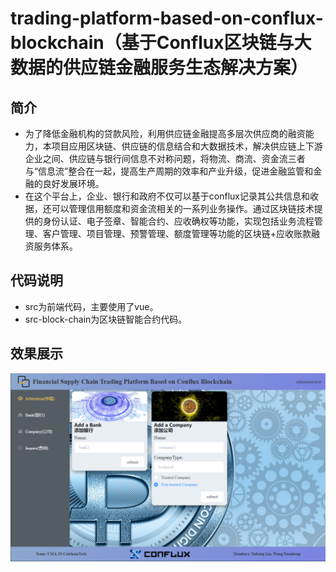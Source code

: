 # trading-platform-based-on-conflux-blockchain（基于Conflux区块链与大数据的供应链金融服务生态解决方案）

## 简介
- 为了降低金融机构的贷款风险，利用供应链金融提高多层次供应商的融资能力，本项目应用区块链、供应链的信息结合和大数据技术，解决供应链上下游企业之间、供应链与银行间信息不对称问题，将物流、商流、资金流三者与“信息流”整合在一起，提高生产周期的效率和产业升级，促进金融监管和金融的良好发展环境。
- 在这个平台上，企业、银行和政府不仅可以基于conflux记录其公共信息和收据，还可以管理信用额度和资金流相关的一系列业务操作。通过区块链技术提供的身份认证、电子签章、智能合约、应收确权等功能，实现包括业务流程管理、客户管理、项目管理、预警管理、额度管理等功能的区块链+应收账款融资服务体系。

## 代码说明
- src为前端代码，主要使用了vue。
- src-block-chain为区块链智能合约代码。

## 效果展示

![page](./public/图片1.png)
